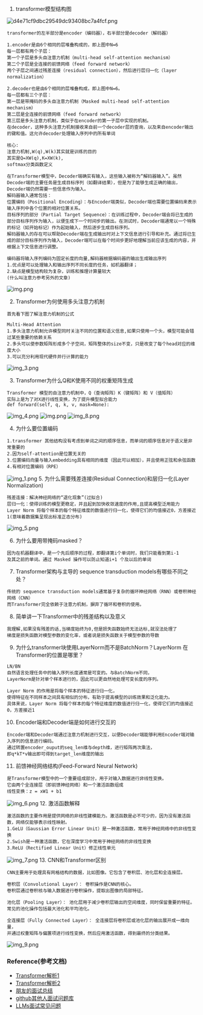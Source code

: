 1. transformer模型结构图

![d4e71cf9dbc29549dc93408bc7a4fcf.png](..%2Fusing_files%2Fimg%2Ftransformer%2Fd4e71cf9dbc29549dc93408bc7a4fcf.png)

```text
transformer的左半部分是encoder（编码器），右半部分是decoder（解码器）

1.encoder是由6个相同的层堆叠构成的，即上图中N=6
每一层都有两个子层：
第一个子层是多头自注意力机制（multi-head self-attention mechanism）
第二个子层是全连接的前馈网络（feed forward network）
两个子层之间通过残差连接（residual connection），然后进行层归一化（layer normalization）

2.decoder也是由6个相同的层堆叠构成，即上图中N=6。
每一层都有三个子层：
第一层是带掩码的多头自注意力机制（Masked multi-head self-attention mechanism）
第二层是全连接的前馈网络（feed forward network）
第三层是多头注意力机制，类似于在encoder的第一子层中实现的机制。
在decoder，这种多头注意力机制接收来自前一个decoder层的查询，以及来自encoder输出的键和值。这允许decoder处理输入序列中的所有单词

核心:
注意力机制,W(q),W(k)其实就是训练的目的
其实是Q=XW(q),K=XW(k),
softmax分类函数定义

在Transformer模型中，Decoder端确实有输入，这些输入被称为“解码器输入”。虽然Decoder端的主要任务是生成目标序列（如翻译结果），但是为了能够生成正确的输出，Decoder端仍然需要一些信息作为输入。
解码器输入通常包括：
位置编码（Positional Encoding）：与Encoder端类似，Decoder端也需要位置编码来表示输入序列中各个位置的相对位置关系。
目标序列的部分（Partial Target Sequence）：在训练过程中，Decoder端会将已生成的部分目标序列作为输入，以便生成下一个时间步的输出。在测试时，Decoder端通常以一个特殊的标记（如开始标记）作为起始输入，然后逐步生成目标序列。
解码器输入的存在可以帮助Decoder端在生成输出时对上下文信息进行引导和补充。通过将已生成的部分目标序列作为输入，Decoder端可以在每个时间步更好地理解当前应该生成的内容，并根据上下文信息进行调整。

编码器将输入序列编码为固定长度的向量,解码器根据编码器的输出生成输出序列
1.优点是可以处理输入和输出序列不同长度的任务，如机器翻译；
2.缺点是模型结构较为复杂，训练和推理计算量较大
(什么叫注意力参考另外的文章)
```

![img.png](..%2Fusing_files%2Fimg%2Ftransformer%2Fimg.png)

2. Transformer为何使用多头注意力机制

```text
首先看下图了解注意力机制的公式

Multi-Head Attention
1.多头注意力机制允许模型同时关注不同的位置和语义信息,如果只使用一个头，模型可能会错过某些重要的依赖关系
2.多头可以使参数矩阵形成多个子空间，矩阵整体的size不变，只是改变了每个head对应的维度大小
3.可以充分利用现代硬件并行计算的能力
```
![img_3.png](..%2Fusing_files%2Fimg%2Ftransformer%2Fimg_3.png)

3. Transformer为什么Q和K使用不同的权重矩阵生成

```text
Transformer 模型的自注意力机制中，Q（查询矩阵）K（键矩阵）和 V（值矩阵）
实际上是为了对X进行线性变换，为了提升模型拟合能力
def forward(self, q, k, v, mask=None):
```
![img_4.png](..%2Fusing_files%2Fimg%2Ftransformer%2Fimg_4.png)
![img.png](..%2Fusing_files%2Fimg%2Ftransformer%2Fimg.png)
![img_8.png](..%2Fusing_files%2Fimg%2Ftransformer%2Fimg_8.png)

4. 为什么要位置编码

```text
1.transformer 其他结构没有考虑到单词之间的顺序信息，而单词的顺序信息对于语义是非常重要的
2.因为self-attention是位置无关的
3.位置编码向量与输入embedding具有相同的维度（因此可以相加），并且使用正弦和余弦函数
4.有相对位置编码（RPE）
```
![img_1.png](..%2Fusing_files%2Fimg%2Ftransformer%2Fimg_1.png)
5. 为什么需要残差连接(Residual Connection)和层归一化(Layer Normalization)

```text
残差连接：解决神经网络的“退化现象”(过拟合)
层归一化：使得训练的模型更稳定，并且起到加快收敛速度的作用,且提高模型泛用能力
Layer Norm 将每个样本的每个特征维度的数值进行归一化，使得它们的均值接近0，方差接近1(意味着数据集呈现出标准正态分布)
```
![img_5.png](..%2Fusing_files%2Fimg%2Ftransformer%2Fimg_5.png)

6. 为什么要用带掩码masked？
```text
因为在机器翻译中，是一个先后顺序的过程，即翻译第i个单词时，我们只能看到第i-1
及其之前的单词。通过 Masked 操作可以防止知道i+1 个及以后的单词
```

7. Transformer架构与主导的 sequence transduction models有哪些不同之处？
```text
传统的 sequence transduction models通常基于复杂的循环神经网络（RNN）或卷积神经网络（CNN）
而Transformer完全依赖于注意力机制，摒弃了循环和卷积的使用。
```

8. 简单讲一下Transformer中的残差结构以及意义
```text
我理解,如果没有残差的话,当梯度始终为0,但是损失函数始终无法达标,就没法处理了
梯度是损失函数对模型参数的变化率，或者说是损失函数关于模型参数的导数
```
9. 为什么transformer块使用LayerNorm而不是BatchNorm？LayerNorm 在Transformer的位置是哪里？
```text
LN/BN
自然语言处理任务中的输入序列长度通常是可变的。与BatchNorm不同，
LayerNorm是针对单个样本进行的，因此可以更自然地处理可变长度的序列。

Layer Norm 的作用是将每个样本的特征进行归一化，
使得特征在不同样本之间具有相似的分布，有助于提高模型的训练效果和泛化能力。
具体来说，Layer Norm 将每个样本的每个特征维度的数值进行归一化，使得它们的均值接近0，方差接近1
```
10. Encoder端和Decoder端是如何进行交互的
```text
Encoder端和Decoder端通过注意力机制进行交互，以便Decoder端能够利用Encoder端对输入序列的信息进行编码。
通过转置encoder_ouput的seq_len维与depth维，进行矩阵两次乘法，
即q*kT*v输出即可得到target_len维度的输出
```
11. 前馈神经网络结构(Feed-Forward Neural Network)
```text
是Transformer模型中的一个重要组成部分，用于对输入数据进行非线性变换。
它由两个全连接层（即前馈神经网络）和一个激活函数组成
线性变换：z = xW1 + b1
```
![img_6.png](..%2Fusing_files%2Fimg%2Ftransformer%2Fimg_6.png)
12. 激活函数解释
```text
激活函数的主要作用是提供网络的非线性建模能力。激活函数是必不可少的，因为没有激活函数，网络仅能够表示线性映射。
1.GeLU（Gaussian Error Linear Unit）是一种激活函数，常用于神经网络中的非线性变换
2.Swish是一种激活函数，它在深度学习中常用于神经网络的非线性变换
3.ReLU（Rectified Linear Unit）修正线性单元
```
![img_7.png](..%2Fusing_files%2Fimg%2Ftransformer%2Fimg_7.png)
13. CNN和Transformer区别
```text
CNN主要用于处理具有网格结构的数据，比如图像。它包含了卷积层、池化层和全连接层。

卷积层（Convolutional Layer）： 卷积操作是CNN的核心。
卷积层通过卷积核与输入数据进行卷积操作，提取出图像的局部特征。

池化层（Pooling Layer）： 池化层用于减少卷积层输出的空间维度，同时保留重要的特征。
常见的池化操作包括最大池化和平均池化。

全连接层（Fully Connected Layer）： 全连接层将卷积层或池化层的输出展开成一维向量，
并通过权重矩阵与偏置项进行线性变换，然后应用激活函数，得到最终的分类结果。
```
![img_9.png](..%2Fusing_files%2Fimg%2Ftransformer%2Fimg_9.png)

### Reference(参考文档)

* [Transformer解析1](https://blog.csdn.net/weixin_45965387/article/details/130470040)
* [Transformer解析2](https://zhuanlan.zhihu.com/p/657268039)
* [朋友的面试总结](https://docs.google.com/document/d/1LP4eZdxo_ovhB6CnfFqi8Ufys1MqEh9ubxDyeNk58hw/edit)
* [github其他人面试问题库](https://github.com/aceliuchanghong/others_interview_notes)
* [LLMs面试常见问题](https://zhuanlan.zhihu.com/p/659042194)

